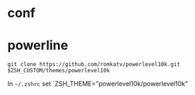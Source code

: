 # conf

# powerline

`
git clone https://github.com/romkatv/powerlevel10k.git $ZSH_CUSTOM/themes/powerlevel10k
`

In `~/.zshrc` set `ZSH_THEME="powerlevel10k/powerlevel10k"
